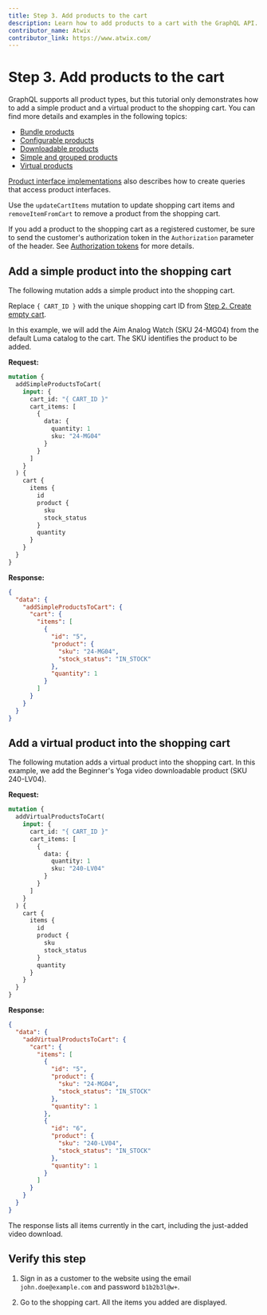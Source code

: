 ```yaml
---
title: Step 3. Add products to the cart
description: Learn how to add products to a cart with the GraphQL API.
contributor_name: Atwix
contributor_link: https://www.atwix.com/
---
```


# Step 3. Add products to the cart

GraphQL supports all product types, but this tutorial only demonstrates how to add a simple product and a virtual product to the shopping cart. You can find more details and examples in the following topics:

-  [Bundle products](../../schema/cart/mutations/add-bundle-products.md)
-  [Configurable products](../../schema/cart/mutations/add-configurable-products.md)
-  [Downloadable products](../../schema/cart/mutations/add-downloadable-products.md)
-  [Simple and grouped products](../../schema/cart/mutations/add-simple-products.md)
-  [Virtual products](../../schema/cart/mutations/add-virtual-products.md)

[Product interface implementations](../../schema/products/interfaces/types/index.md) also describes how to create queries that access product interfaces.

Use the `updateCartItems` mutation to update shopping cart items and `removeItemFromCart` to remove a product from the shopping cart.

<InlineAlert variant="info" slots="text" />

If you add a product to the shopping cart as a registered customer, be sure to send the customer's authorization token in the `Authorization` parameter of the header. See [Authorization tokens](../../usage/authorization-tokens.md) for more details.

## Add a simple product into the shopping cart

The following mutation adds a simple product into the shopping cart.

Replace `{ CART_ID }` with the unique shopping cart ID from [Step 2. Create empty cart](../../tutorials/checkout/add-product-to-cart.md).

In this example, we will add the Aim Analog Watch (SKU 24-MG04) from the default Luma catalog to the cart. The SKU identifies the product to be added.

**Request:**

```graphql
mutation {
  addSimpleProductsToCart(
    input: {
      cart_id: "{ CART_ID }"
      cart_items: [
        {
          data: {
            quantity: 1
            sku: "24-MG04"
          }
        }
      ]
    }
  ) {
    cart {
      items {
        id
        product {
          sku
          stock_status
        }
        quantity
      }
    }
  }
}
```

**Response:**

```json
{
  "data": {
    "addSimpleProductsToCart": {
      "cart": {
        "items": [
          {
            "id": "5",
            "product": {
              "sku": "24-MG04",
              "stock_status": "IN_STOCK"
            },
            "quantity": 1
          }
        ]
      }
    }
  }
}
```

## Add a virtual product into the shopping cart

The following mutation adds a virtual product into the shopping cart.
In this example, we add the Beginner's Yoga video downloadable product (SKU 240-LV04).

**Request:**

```graphql
mutation {
  addVirtualProductsToCart(
    input: {
      cart_id: "{ CART_ID }"
      cart_items: [
        {
          data: {
            quantity: 1
            sku: "240-LV04"
          }
        }
      ]
    }
  ) {
    cart {
      items {
        id
        product {
          sku
          stock_status
        }
        quantity
      }
    }
  }
}
```

**Response:**

```json
{
  "data": {
    "addVirtualProductsToCart": {
      "cart": {
        "items": [
          {
            "id": "5",
            "product": {
              "sku": "24-MG04",
              "stock_status": "IN_STOCK"
            },
            "quantity": 1
          },
          {
            "id": "6",
            "product": {
              "sku": "240-LV04",
              "stock_status": "IN_STOCK"
            },
            "quantity": 1
          }
        ]
      }
    }
  }
}
```

The response lists all items currently in the cart, including the just-added video download.

## Verify this step

1. Sign in as a customer to the website using the email `john.doe@example.com` and password `b1b2b3l@w+`.

1. Go to the shopping cart. All the items you added are displayed.
